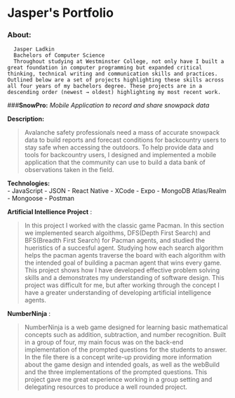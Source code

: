 # Jasper's Portfolio
### **About:** 
      Jasper Ladkin
      Bachelors of Computer Science 
      Throughout studying at Westminster College, not only have I built a great foundation in computer programming but expanded critical thinking, technical writing and communication skills and practices. Outlined below are a set of projects highlighting these skills across all four years of my bachelors degree. These projects are in a descending order (newest → oldest) highlighting my most recent work.

###**SnowPro:** 
*Mobile Application to record and share snowpack data*
<br />

  **Description:**
>Avalanche safety professionals need a mass of accurate snowpack data to build reports and forecast conditions for backcountry users to stay safe 
     when accessing the outdoors.  To help provide data and tools for backcountry users, I designed and implemented a mobile application that the community      can use to build a data bank of observations taken in the field. 

 **Technologies:**
<br />
          - JavaScript
          - JSON
          - React Native
          - XCode
          - Expo
          - MongoDB Atlas/Realm
          - Mongoose
          - Postman
 

**Artificial Intellience Project** :
>   In this project I worked with the classic game Pacman. In this section we implemented search algoithms, DFS(Depth First Search) and BFS(Breadth First Search) 
>for Pacman agents, and studied the hueristics of a succesful agent. Studying how each search algorithm helps the pacman agents traverse the board with each algorithm 
>with the intended goal of building a pacman agent that wins every game. This project shows how I have developed effective problem solving skills and a demonstrates my 
>understanding of software design. This project was difficult for me, but after working through the concept I have a greater understanding of developing artificial 
>intelligence agents.

**NumberNinja** :
>   NumberNinja is a web game designed for learning basic mathematical concepts such as addition, subtraction, and number recognition. Built in a group of four,
> my main focus was on the back-end implementation of the prompted questions for the students to answer. In the file there is a concept write-up providing more 
>information about the game design and intended goals, as well as the webBuild and the three implementations of the prompted questions. This project gave me 
>great experience working in a group setting and delegating resources to produce a well rounded project. 
